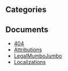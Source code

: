 # 

## Categories


## Documents
- [404](404.md)
- [Attributions](Attributions.md)
- [LegalMumboJumbo](LegalMumboJumbo.md)
- [Localizations](Localizations.md)